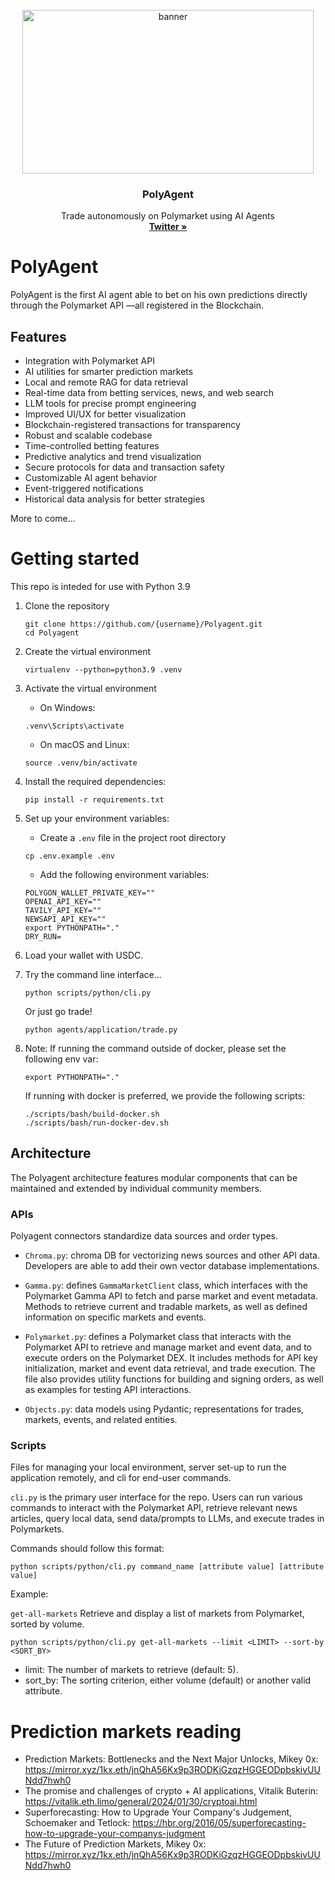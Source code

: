 <!-- PROJECT LOGO -->
<br />
<div align="center">
  <a href="https://github.com/polymarket/agents">
    <img src="public/0110(1)/0110(1).gif" alt="banner" width="466" height="262">
  </a>

<h3 align="center">PolyAgent</h3>

  <p align="center">
    Trade autonomously on Polymarket using AI Agents
    <br />
    <a href="https://twitter.com/PolyAgent"><strong>Twitter »</strong></a>
  </p>
</div>


<!-- CONTENT -->
# PolyAgent

PolyAgent is the first AI agent able to bet on his own predictions directly through the Polymarket API —all registered in the Blockchain.


## Features

- Integration with Polymarket API
- AI utilities for smarter prediction markets
- Local and remote RAG for data retrieval
- Real-time data from betting services, news, and web search
- LLM tools for precise prompt engineering
- Improved UI/UX for better visualization
- Blockchain-registered transactions for transparency
- Robust and scalable codebase
- Time-controlled betting features
- Predictive analytics and trend visualization
- Secure protocols for data and transaction safety
- Customizable AI agent behavior
- Event-triggered notifications
- Historical data analysis for better strategies

More to come...

# Getting started

This repo is inteded for use with Python 3.9

1. Clone the repository

   ```
   git clone https://github.com/{username}/Polyagent.git
   cd Polyagent
   ```

2. Create the virtual environment

   ```
   virtualenv --python=python3.9 .venv
   ```

3. Activate the virtual environment

   - On Windows:

   ```
   .venv\Scripts\activate
   ```

   - On macOS and Linux:

   ```
   source .venv/bin/activate
   ```

4. Install the required dependencies:

   ```
   pip install -r requirements.txt
   ```

5. Set up your environment variables:

   - Create a `.env` file in the project root directory

   ```
   cp .env.example .env
   ```

   - Add the following environment variables:

   ```
   POLYGON_WALLET_PRIVATE_KEY=""
   OPENAI_API_KEY=""
   TAVILY_API_KEY=""
   NEWSAPI_API_KEY=""
   export PYTHONPATH="."
   DRY_RUN=
   ```

6. Load your wallet with USDC.

7. Try the command line interface...

   ```
   python scripts/python/cli.py
   ```

   Or just go trade! 

   ```
   python agents/application/trade.py
   ```

8. Note: If running the command outside of docker, please set the following env var:

   ```
   export PYTHONPATH="."
   ```

   If running with docker is preferred, we provide the following scripts:

   ```
   ./scripts/bash/build-docker.sh
   ./scripts/bash/run-docker-dev.sh
   ```

## Architecture

The Polyagent architecture features modular components that can be maintained and extended by individual community members.

### APIs

Polyagent connectors standardize data sources and order types.

- `Chroma.py`: chroma DB for vectorizing news sources and other API data. Developers are able to add their own vector database implementations.

- `Gamma.py`: defines `GammaMarketClient` class, which interfaces with the Polymarket Gamma API to fetch and parse market and event metadata. Methods to retrieve current and tradable markets, as well as defined information on specific markets and events.

- `Polymarket.py`: defines a Polymarket class that interacts with the Polymarket API to retrieve and manage market and event data, and to execute orders on the Polymarket DEX. It includes methods for API key initialization, market and event data retrieval, and trade execution. The file also provides utility functions for building and signing orders, as well as examples for testing API interactions.

- `Objects.py`: data models using Pydantic; representations for trades, markets, events, and related entities.

### Scripts

Files for managing your local environment, server set-up to run the application remotely, and cli for end-user commands.

`cli.py` is the primary user interface for the repo. Users can run various commands to interact with the Polymarket API, retrieve relevant news articles, query local data, send data/prompts to LLMs, and execute trades in Polymarkets.

Commands should follow this format:

`python scripts/python/cli.py command_name [attribute value] [attribute value]`

Example:

`get-all-markets`
Retrieve and display a list of markets from Polymarket, sorted by volume.

   ```
   python scripts/python/cli.py get-all-markets --limit <LIMIT> --sort-by <SORT_BY>
   ```

- limit: The number of markets to retrieve (default: 5).
- sort_by: The sorting criterion, either volume (default) or another valid attribute.

# Prediction markets reading

- Prediction Markets: Bottlenecks and the Next Major Unlocks, Mikey 0x: https://mirror.xyz/1kx.eth/jnQhA56Kx9p3RODKiGzqzHGGEODpbskivUUNdd7hwh0
- The promise and challenges of crypto + AI applications, Vitalik Buterin: https://vitalik.eth.limo/general/2024/01/30/cryptoai.html
- Superforecasting: How to Upgrade Your Company's Judgement, Schoemaker and Tetlock: https://hbr.org/2016/05/superforecasting-how-to-upgrade-your-companys-judgment
- The Future of Prediction Markets, Mikey 0x: https://mirror.xyz/1kx.eth/jnQhA56Kx9p3RODKiGzqzHGGEODpbskivUUNdd7hwh0